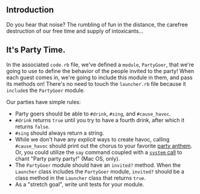 ## Introduction

Do you hear that noise? The rumbling of fun in the distance, the carefree destruction of our free time and supply of intoxicants...


## It's Party Time.

In the associated `code.rb` file, we've defined a `module`, `PartyGoer`, that we're going to use to define the behavior of the people invited to the party! When each guest comes in, we're going to include this module in them, and pass its methods on! There's no need to touch the  `launcher.rb` file because it `include`s the `PartyGoer` module. 


Our parties have simple rules:

- Party goers should be able to `#drink`, `#sing`, and `#cause_havoc`.
- `#drink` returns `true` until you try to have a fourth drink, after which it returns `false`.
- `#sing` should always return a string.
- While we don't have any *explicit* ways to create havoc, calling `#cause_havoc` should print out the chorus to your favorite [party anthem](https://www.google.com/search?q=party+rock+anthem+lyrics). Or, you could utilize the `say` command coupled with a [`system` call](https://ruby-doc.org/core/Kernel.html#method-i-system) to chant "Party party party!" (Mac OS, only).
- The `PartyGoer` module should have an `invited?` method. When the `Launcher` class includes the `PartyGoer` module, `invited?` should be a class method in the `Launcher` class that returns `true`.
- As a "stretch goal", write unit tests for your module.
